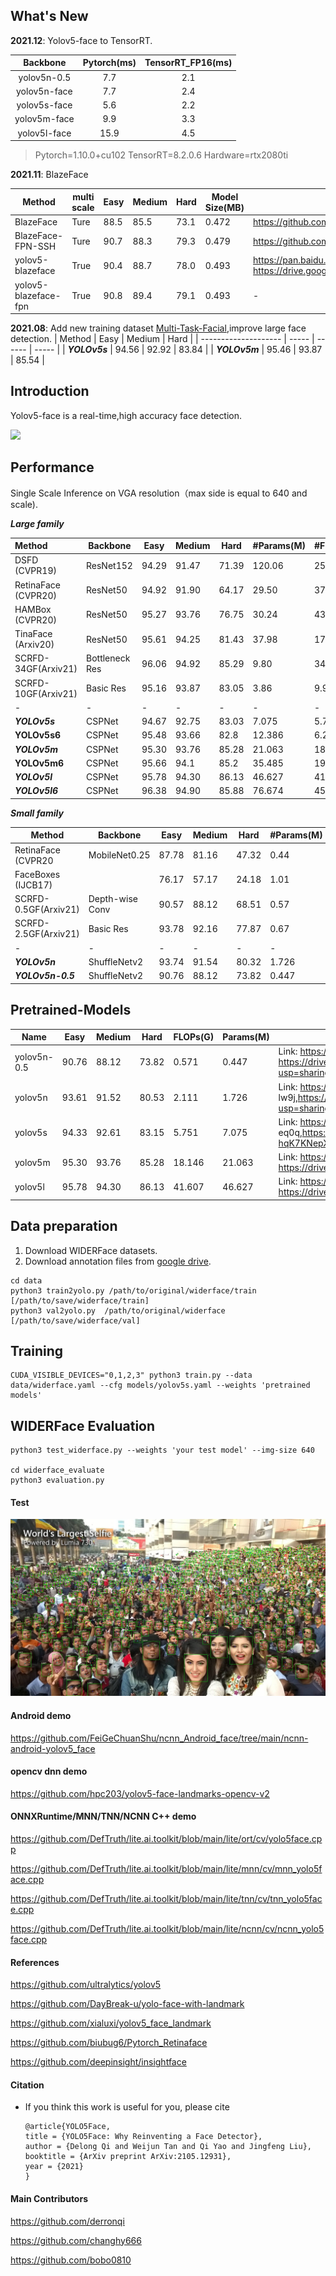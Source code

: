 ## What's New

**2021.12**: Yolov5-face to TensorRT. 

|   Backbone   | Pytorch(ms) | TensorRT_FP16(ms) |
| :----------: | :---------: | :---------------: |
| yolov5n-0.5  |     7.7     |        2.1        |
| yolov5n-face |     7.7     |        2.4        |
| yolov5s-face |     5.6     |        2.2        |
| yolov5m-face |     9.9     |        3.3        |
| yolov5l-face |    15.9     |        4.5        |

> Pytorch=1.10.0+cu102    TensorRT=8.2.0.6   Hardware=rtx2080ti

**2021.11**: BlazeFace

| Method               | multi scale | Easy  | Medium | Hard  | Model Size(MB) | Link  |
| -------------------- | ----------- | ----- | ------ | ----- | -------------- | ----- |
| BlazeFace            | Ture        | 88.5  | 85.5   | 73.1  | 0.472          | https://github.com/PaddlePaddle/PaddleDetection |
| BlazeFace-FPN-SSH    | Ture        | 90.7  | 88.3   | 79.3  | 0.479          | https://github.com/PaddlePaddle/PaddleDetection |
| yolov5-blazeface     | True        | 90.4  | 88.7   | 78.0  | 0.493          | https://pan.baidu.com/s/1RHp8wa615OuDVhsO-qrMpQ pwd:r3v3 https://drive.google.com/file/d/1adi6ke2vCLQFcpbvFqWo_J4wZIfPqSMG|
| yolov5-blazeface-fpn | True        | 90.8  | 89.4   | 79.1  | 0.493          |  -    |


**2021.08**: Add new training dataset [Multi-Task-Facial](https://drive.google.com/file/d/1Pwd6ga06cDjeOX20RSC1KWiT888Q9IpM/view?usp=sharing),improve large face detection.
| Method               | Easy  | Medium | Hard  | 
| -------------------- | ----- | ------ | ----- |
| ***YOLOv5s***        | 94.56 | 92.92  | 83.84 |
| ***YOLOv5m***        | 95.46 | 93.87  | 85.54 |


## Introduction

Yolov5-face is a real-time,high accuracy face detection.

![](data/images/yolov5-face-p6.png)

## Performance

Single Scale Inference on VGA resolution（max side is equal to 640 and scale).

***Large family***

| Method              | Backbone       | Easy  | Medium | Hard  | \#Params(M) | \#Flops(G) |
| :------------------ | -------------- | ----- | ------ | ----- | ----------- | ---------- |
| DSFD (CVPR19)       | ResNet152      | 94.29 | 91.47  | 71.39 | 120.06      | 259.55     |
| RetinaFace (CVPR20) | ResNet50       | 94.92 | 91.90  | 64.17 | 29.50       | 37.59      |
| HAMBox (CVPR20)     | ResNet50       | 95.27 | 93.76  | 76.75 | 30.24       | 43.28      |
| TinaFace (Arxiv20)  | ResNet50       | 95.61 | 94.25  | 81.43 | 37.98       | 172.95     |
| SCRFD-34GF(Arxiv21) | Bottleneck Res | 96.06 | 94.92  | 85.29 | 9.80        | 34.13      |
| SCRFD-10GF(Arxiv21) | Basic Res      | 95.16 | 93.87  | 83.05 | 3.86        | 9.98       |
| -                   | -              | -     | -      | -     | -           | -          |
| ***YOLOv5s***       | CSPNet         | 94.67 | 92.75  | 83.03 | 7.075       | 5.751      |
| **YOLOv5s6**        | CSPNet         | 95.48 | 93.66  | 82.8  | 12.386      | 6.280      |
| ***YOLOv5m***       | CSPNet         | 95.30 | 93.76  | 85.28 | 21.063      | 18.146     |
| **YOLOv5m6**        | CSPNet         | 95.66 | 94.1   | 85.2  | 35.485      | 19.773     |
| ***YOLOv5l***       | CSPNet         | 95.78 | 94.30  | 86.13 | 46.627      | 41.607     |
| ***YOLOv5l6***      | CSPNet         | 96.38 | 94.90  | 85.88 | 76.674      | 45.279     |


***Small family***

| Method               | Backbone        | Easy  | Medium | Hard  | \#Params(M) | \#Flops(G) |
| -------------------- | --------------- | ----- | ------ | ----- | ----------- | ---------- |
| RetinaFace (CVPR20   | MobileNet0.25   | 87.78 | 81.16  | 47.32 | 0.44        | 0.802      |
| FaceBoxes (IJCB17)   |                 | 76.17 | 57.17  | 24.18 | 1.01        | 0.275      |
| SCRFD-0.5GF(Arxiv21) | Depth-wise Conv | 90.57 | 88.12  | 68.51 | 0.57        | 0.508      |
| SCRFD-2.5GF(Arxiv21) | Basic Res       | 93.78 | 92.16  | 77.87 | 0.67        | 2.53       |
| -                    | -               | -     | -      | -     | -           | -          |
| ***YOLOv5n***        | ShuffleNetv2    | 93.74 | 91.54  | 80.32 | 1.726       | 2.111      |
| ***YOLOv5n-0.5***    | ShuffleNetv2    | 90.76 | 88.12  | 73.82 | 0.447       | 0.571      |



## Pretrained-Models

| Name        | Easy  | Medium | Hard  | FLOPs(G) | Params(M) | Link                                                         |
| ----------- | ----- | ------ | ----- | -------- | --------- | ------------------------------------------------------------ |
| yolov5n-0.5 | 90.76 | 88.12  | 73.82 | 0.571    | 0.447     | Link: https://pan.baidu.com/s/1UgiKwzFq5NXI2y-Zui1kiA  pwd: s5ow, https://drive.google.com/file/d/1XJ8w55Y9Po7Y5WP4X1Kg1a77ok2tL_KY/view?usp=sharing |
| yolov5n     | 93.61 | 91.52  | 80.53 | 2.111    | 1.726     | Link: https://pan.baidu.com/s/1xsYns6cyB84aPDgXB7sNDQ  pwd: lw9j,https://drive.google.com/file/d/18oenL6tjFkdR1f5IgpYeQfDFqU4w3jEr/view?usp=sharing |
| yolov5s     | 94.33 | 92.61  | 83.15 | 5.751    | 7.075     | Link: https://pan.baidu.com/s/1fyzLxZYx7Ja1_PCIWRhxbw  Link: eq0q,https://drive.google.com/file/d/1zxaHeLDyID9YU4-hqK7KNepXIwbTkRIO/view?usp=sharing |
| yolov5m     | 95.30 | 93.76  | 85.28 | 18.146   | 21.063    | Link: https://pan.baidu.com/s/1oePvd2K6R4-gT0g7EERmdQ  pwd: jmtk, https://drive.google.com/file/d/1Sx-KEGXSxvPMS35JhzQKeRBiqC98VDDI |
| yolov5l     | 95.78 | 94.30  | 86.13 | 41.607   | 46.627    | Link: https://pan.baidu.com/s/11l4qSEgA2-c7e8lpRt8iFw  pwd: 0mq7, https://drive.google.com/file/d/16F-3AjdQBn9p3nMhStUxfDNAE_1bOF_r |

## Data preparation

1. Download WIDERFace datasets.
2. Download annotation files from [google drive](https://drive.google.com/file/d/1tU_IjyOwGQfGNUvZGwWWM4SwxKp2PUQ8/view?usp=sharing).

```shell
cd data
python3 train2yolo.py /path/to/original/widerface/train [/path/to/save/widerface/train]
python3 val2yolo.py  /path/to/original/widerface [/path/to/save/widerface/val]
```



## Training

```shell
CUDA_VISIBLE_DEVICES="0,1,2,3" python3 train.py --data data/widerface.yaml --cfg models/yolov5s.yaml --weights 'pretrained models'
```



## WIDERFace Evaluation

```shell
python3 test_widerface.py --weights 'your test model' --img-size 640

cd widerface_evaluate
python3 evaluation.py
```

#### Test

![](data/images/result.jpg)


#### Android demo

https://github.com/FeiGeChuanShu/ncnn_Android_face/tree/main/ncnn-android-yolov5_face

#### opencv dnn demo

https://github.com/hpc203/yolov5-face-landmarks-opencv-v2

#### ONNXRuntime/MNN/TNN/NCNN C++ demo

https://github.com/DefTruth/lite.ai.toolkit/blob/main/lite/ort/cv/yolo5face.cpp

https://github.com/DefTruth/lite.ai.toolkit/blob/main/lite/mnn/cv/mnn_yolo5face.cpp

https://github.com/DefTruth/lite.ai.toolkit/blob/main/lite/tnn/cv/tnn_yolo5face.cpp

https://github.com/DefTruth/lite.ai.toolkit/blob/main/lite/ncnn/cv/ncnn_yolo5face.cpp

#### References

https://github.com/ultralytics/yolov5

https://github.com/DayBreak-u/yolo-face-with-landmark

https://github.com/xialuxi/yolov5_face_landmark

https://github.com/biubug6/Pytorch_Retinaface

https://github.com/deepinsight/insightface


#### Citation 
- If you think this work is useful for you, please cite 

      @article{YOLO5Face,
      title = {YOLO5Face: Why Reinventing a Face Detector},
      author = {Delong Qi and Weijun Tan and Qi Yao and Jingfeng Liu},
      booktitle = {ArXiv preprint ArXiv:2105.12931},
      year = {2021}
      }

#### Main Contributors
https://github.com/derronqi  

https://github.com/changhy666 

https://github.com/bobo0810 

